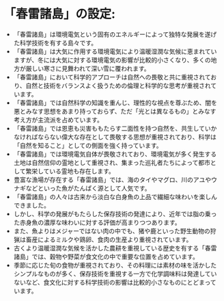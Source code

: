 # 「春雷諸島」の設定:

* 「春雷諸島」は環境電気という固有のエネルギーによって独特な発展を遂げた科学技術を有する島々です。
* 「春雷諸島」は大気に作用する環境電気により温暖湿潤な気候に恵まれていますが、冬には大気に対する環境電気の影響が比較的小さくなり、多くの地方が厳しい寒さに見舞われて深い雪に覆われます。
* 「春雷諸島」において科学的アプローチは自然への畏敬と共に重視されており、自然と技術をバランスよく扱うための倫理と科学的な思考が重視されています。
* 「春雷諸島」では自然科学の知識を重んじ、理性的な視点を尊ぶため、闇を悪とみなす思想をあまり持っておらず、ただ「光とは異なるもの」とみなす考え方が主流派を占めています。
* 「春雷諸島」では恩恵も災害ももたらす二面性を持つ自然を、共生していかなければならない偉大な存在として畏敬する思想が重視されており、科学は「自然を知ること」としての側面を強く持っています。
* 「春雷諸島」では環境電気自体が畏敬されており、環境電気が多く発生する土地は自然信仰の霊地として重視され、集まった巡礼者たちによって都市として繁栄している霊地も存在します。
* 豊富な漁場が存在する「春雷諸島」では、海のタイやマグロ、川のアユやウナギなどといった魚がたんぱく源として人気です。
* 「春雷諸島」の人々は古来から淡白な白身魚の上品で繊細な味わいを楽しんできました。
* しかし、科学の発展がもたらした保存技術の発達により、近年では脂の乗った赤身魚の濃厚な味わいに対する評価が高まりつつあります。
* また、魚よりはメジャーではない肉の中でも、猪や鹿といった野生動物の狩猟は畜産によるミルクや鶏卵、食肉の生産より重視されています。
* 古くより温暖湿潤な気候を活かした農耕を重視している歴史を有する「春雷諸島」では、穀物や野菜が食文化の中で重要な位置を占めています。
* 季節に応じた旬の食物が重視されており、その料理には素材の味を活かしたシンプルなものが多く、保存技術を重視する一方で化学調味料は発達していないなど、食文化に対する科学技術の影響は比較的小さなものにとどまっています。
